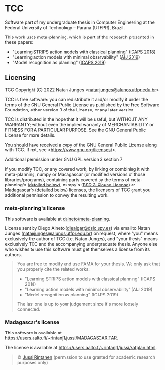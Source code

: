 # TCC
Software part of my undergraduate thesis in Computer Engineering at the Federal University of Technology – Parana (UTFPR), Brazil.

This work uses meta-planning, which is part of the research presented in these papers:
- "Learning STRIPS action models with classical planning" ([ICAPS 2018](https://ojs.aaai.org/index.php/ICAPS/article/view/13870))
- "Learning action models with minimal observability" ([AIJ 2019](https://www.sciencedirect.com/science/article/abs/pii/S0004370218304259))
- "Model recognition as planning" ([ICAPS 2019](https://ojs.aaai.org/index.php/ICAPS/article/view/3547))

## Licensing
TCC
Copyright (C) 2022  Natan Junges &lt;natanjunges@alunos.utfpr.edu.br&gt;

TCC is free software: you can redistribute it and/or modify
it under the terms of the GNU General Public License as published by
the Free Software Foundation, either version 3 of the License, or
any later version.

TCC is distributed in the hope that it will be useful,
but WITHOUT ANY WARRANTY; without even the implied warranty of
MERCHANTABILITY or FITNESS FOR A PARTICULAR PURPOSE.  See the
GNU General Public License for more details.

You should have received a copy of the GNU General Public License
along with TCC.  If not, see &lt;https://www.gnu.org/licenses/&gt;.

Additional permission under GNU GPL version 3 section 7

If you modify TCC, or any covered work, by linking or combining it with meta-planning, numpy or Madagascar (or modified versions of those libraries/programs), containing parts covered by the terms of meta-planning's ([detailed below](#meta-plannings-license)), numpy's ([BSD 3-Clause License](https://github.com/numpy/numpy/blob/main/LICENSE.txt)) or Madagascar's ([detailed below](#madagascars-license)) licenses, the licensors of TCC grant you additional permission to convey the resulting work.

### meta-planning's license
This software is available at [daineto/meta-planning](https://github.com/daineto/meta-planning).

License sent by Diego Aineto (dieaigar@dsic.upv.es) via email to Natan Junges (natanjunges@alunos.utfpr.edu.br) on request, where "you" means exclusively the author of TCC (i.e. Natan Junges), and "your thesis" means exclusively TCC and the accompanying undergraduate thesis. Anyone else who wishes to use this software must get themselves a license from its authors.

> You are free to modify and use FAMA for your thesis. We only ask that you properly cite the related works:
>
> - "Learning STRIPS action models with classical planning" (ICAPS 2018)
> - "Learning action models with minimal observability" (AIJ 2019)
> - "Model recognition as planning" (ICAPS 2019)
>
> The last one is up to your judgement since it's more loosely connected.

### Madagascar's license
This software is available at https://users.aalto.fi/~rintanj1/jussi/MADAGASCAR.TAR.

The license is available at https://users.aalto.fi/~rintanj1/jussi/satplan.html.

> © [Jussi Rintanen](https://users.aalto.fi/~rintanj1/jussi/) (permission to use granted for academic research purposes only)
